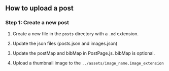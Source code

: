 ## How to upload a post

### Step 1: Create a new post

1. Create a new file in the `posts` directory with a `.md` extension.

2. Update the json files (posts.json and images.json)

3. Update the postMap and bibMap in PostPage.js. bibMap is optional.

4. Upload a thumbnail image to the `../assets/image_name.image_extension`

